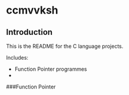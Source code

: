 # ccmvvksh

## Introduction
This is the README for the C language projects.

Includes:
- Function Pointer programmes
-

###Function Pointer

